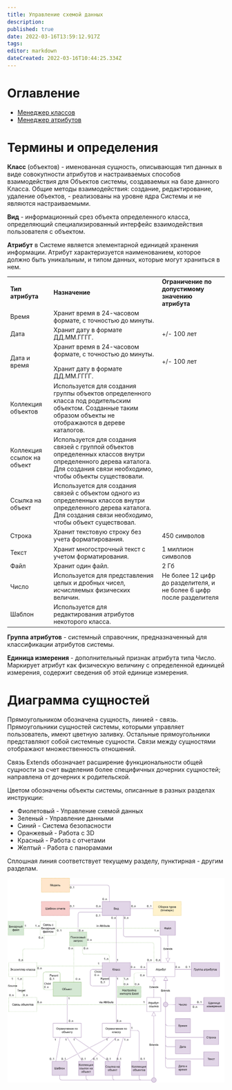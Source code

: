 ```yaml
---
title: Управление схемой данных
description: 
published: true
date: 2022-03-16T13:59:12.917Z
tags: 
editor: markdown
dateCreated: 2022-03-16T10:44:25.334Z
---
```


# Оглавление
- [Менеджер классов](/НЕОСИНТЕЗ/Управление-схемой-данных/Менеджер-классов)
- [Менеджер атрибутов](/НЕОСИНТЕЗ/Управление-схемой-данных/Менеджер-атрибутов)
# Термины и определения

**Класс** (объектов) - именованная сущность, описывающая тип данных в виде совокупности атрибутов и настраиваемых способов взаимодействия для Объектов системы, создаваемых на базе данного Класса. Общие методы взаимодействия: создание, редактирование, удаление объектов, - реализованы на уровне ядра Системы и не являются настраиваемыми.

**Вид** - информационный срез объекта определенного класса, определяющий специализированный интерфейс взаимодействия пользователя с объектом.

**Атрибут** в Системе является элементарной единицей хранения информации. Атрибут характеризуется наименованием, которое должно быть уникальным, и типом данных, которые могут храниться в нем.

|     |     |     |
| --- | --- | --- |
| **Тип атрибута** | **Назначение** | **Ограничение по допустимому значению атрибута** |
| Время | Хранит время в 24-часовом формате, с точностью до минуты. |     |
| Дата | Хранит дату в формате ДД.ММ.ГГГГ. | +/- 100 лет |
| Дата и время | Хранит время в 24-часовом формате, с точностью до минуты.<br><br>Хранит дату в формате ДД.ММ.ГГГГ. | +/- 100 лет |
| Коллекция объектов | Используется для создания группы объектов определенного класса под родительским объектом. Созданные таким образом объекты не отображаются в дереве каталогов. |     |
| Коллекция ссылок на объект | Используется для создания связей с группой объектов определенных классов внутри определенного дерева каталога. Для создания связи необходимо, чтобы объекты существовали. |     |
| Ссылка на объект | Используется для создания связей с объектом одного из определенных классов внутри определенного дерева каталога. Для создания связи необходимо, чтобы объект существовал. |     |
| Строка | Хранит текстовую строку без учета форматирования. | 450 символов |
| Текст | Хранит многострочный текст с учетом форматирования. | 1 миллион символов |
| Файл | Хранит один файл. | 2 Гб |
| Число | Используется для представления целых и дробных чисел, исчисляемых физических величин. | Не более 12 цифр до разделителя, и не более 6 цифр после разделителя |
| Шаблон | Используется для редактирования атрибутов некоторого класса. |     |

**Группа атрибутов** - системный справочник, предназначенный для классификации атрибутов системы.

**Единица измерения** - дополнительный признак атрибута типа Число. Маркирует атрибут как физическую величину с определенной единицей измерения, содержит сведения об этой единице измерения.

# Диаграмма сущностей

Прямоугольником обозначена сущность, линией - связь. Прямоугольники сущностей системы, которыми управляет пользователь, имеют цветную заливку. Остальные прямоугольники представляют собой системные сущности. Связи между сущностями отображают множественность отношений.

Связь Extends обозначает расширение функциональности общей сущности за счет выделения более специфичных дочерних сущностей; направлена от дочерних к родительской.

Цветом обозначены объекты системы, описанные в разных разделах инструкции:

-   Фиолетовый - Управление схемой данных
-   Зеленый - Управление данными
-   Синий - Система безопасности
-   Оранжевый - Работа с 3D
-   Красный - Работа с отчетами
-   Желтый - Работа с панорамами

Сплошная линия соответствует текущему разделу, пунктирная - другим разделам.

![](/метаданные.png)